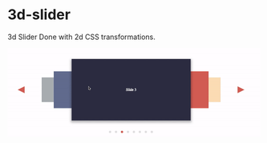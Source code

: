 # 3d-slider


3d Slider Done with 2d CSS transformations.

<p ><img src ="https://github.com/amrlabib/3d-slider/blob/master/3d-slider.gif"/></p>
